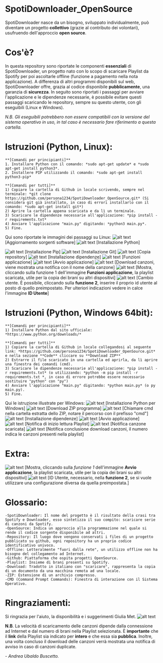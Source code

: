 # SpotiDownloader_OpenSource

SpotiDownloader nasce da un bisogno, sviluppato individualmente, può diventare un progetto **collettivo** (grazie al contributo dei volontari), usufruendo dell'approccio **open source**.

# Cos'è?
In questa repository sono riportate le componenti **essenziali** di SpotiDownloader, un progetto nato con lo scopo di scaricare Playlist da Spotify per poi ascoltarle offline (funzione a pagamento nella nota applicazione). 
A differenza di altri programmi disponibili sul web, SpotiDownloader offre, grazia al codice disponibile **pubblicamente**, una garanzia di **sicurezza**.
In seguito sono riportati i passaggi per avviare l'applicazione e le dipendenze necessarie, è possibile evitare questi passaggi scaricando le repository, sempre su questo utente, con gli eseguibili (Linux e Windows). 

*N.B. Gli eseguibili potrebbero non essere compatibili con la versione del sistema operativo in uso, in tal caso è necessario fare riferimento a questa cartella.*


# Istruzioni (Python, Linux):
    
    **[Comandi per principianti]**
    1. Installare Python con il comando: *sudo apt-get update* e *sudo apt-get install python3*. 
    2. Installere PIP utilizzando il comando: *sudo apt-get install python3-pip*

    **[Comandi per tutti]**
    1) Copiare la cartella di Github in locale scrivendo, sempre nel terminale: *git clone https://github.com/persona1234/SpotiDownloader_OpenSource.git* (Si considera git già installato, in caso di errori installarlo con il comando: *sudo apt-get install git*)
    2) Aprire la cartella appena scaricata e da lì un terminale.
    3) Scaricare le dipendenze necessarie all'applicazione: *pip install -r requirements.txt*
    4) Avviare l'applicazione "main.py" digitando: *python3 main.py*.
    5) Fine.
   
Qui sono riportate le immagini dei passaggi su Linux:
![alt text](https://github.com/persona1234/SpotiDownloader_OpenSource/blob/main/IMG_Linux_edit/update.png) [Aggiornamento sorgenti software]
![alt text](https://github.com/persona1234/SpotiDownloader_OpenSource/blob/main/IMG_Linux_edit/python.png) [Installazione Python]

![alt text](https://github.com/persona1234/SpotiDownloader_OpenSource/blob/main/IMG_Linux_edit/pip.png) [Installazione Pip]
![alt text](https://github.com/persona1234/SpotiDownloader_OpenSource/blob/main/IMG_Linux_edit/git.png) [Installazione Git]
![alt text](https://github.com/persona1234/SpotiDownloader_OpenSource/blob/main/IMG_Linux_edit/clone.png) [Copia repository]
![alt text](https://github.com/persona1234/SpotiDownloader_OpenSource/blob/main/IMG_Linux_edit/requirements.png) [Installazione dipendenze]
![alt text](https://github.com/persona1234/SpotiDownloader_OpenSource/blob/main/IMG_Linux_edit/home1.png) [Funzioni applicazione]
![alt text](https://github.com/persona1234/SpotiDownloader_OpenSource/blob/main/IMG_Linux_edit/avvio.png) [Avvio applicazione]
![alt text](https://github.com/persona1234/SpotiDownloader_OpenSource/blob/main/IMG_Linux_edit/download.png) [Download canzoni, viene mostrata una notifica con il nome della canzone]
![alt text](https://github.com/persona1234/SpotiDownloader_OpenSource/blob/main/IMG_Linux_edit/cartella1.png) [Mostra, cliccando sulla funzione 1 dell'immagine **Funzioni applicazione**, la playlist scaricata, utile per la copia dei brani su altri dispositivi]
![alt text](https://github.com/persona1234/SpotiDownloader_OpenSource/blob/main/IMG_Linux_edit/login.png) [Cambio utente. È possibile, cliccando sulla **funzione 2**, inserire il proprio id utente al posto di quello preimpostato. Per ulteriori indicazioni vedere in calce l'immagine **ID Utente**]



# Istruzioni (Python, Windows 64bit):

    **[Comandi per principianti]**
    1) Installare Python dal sito ufficiale: *https://www.python.org/downloads/*
    
    **[Comandi per tutti]**
    1) Copiare la cartella di Github in locale collegandosi al seguente link: *https://github.com/persona1234/SpotiDownloader_OpenSource.git* e nella sezione **Code** cliccare su **Download ZIP**
    2) Estrarre il file scaricato in una cartella ed aprirla, da lì aprire una finestra dei comandi (cmd).
    3) Scaricare le dipendenze necessarie all'applicazione: *pip install -r requirements.txt* (o utilizzando: *python -m pip install -r requirements.txt *, in caso di errore potrebbe essere necessario sostituire "python" con "py")
    4) Avviare l'applicazione "main.py" digitando: *python main.py* (o py main.py).
    5) Fine.

Qui le istruzione illustrate per Windows:
![alt text](https://github.com/persona1234/SpotiDownloader_OpenSource/blob/main/IMG_Windows/Python_download.png) [Installazione Python per Windows]
![alt text](https://github.com/persona1234/SpotiDownloader_OpenSource/blob/main/IMG_Windows/Git_Cartella.png) [Download ZIP programma]
![alt text](https://github.com/persona1234/SpotiDownloader_OpenSource/blob/main/IMG_Windows/Cmd_cartella.png) [Chiamare cmd nella cartella estratta dello ZIP, notare il percorso con il prefisso "cmd"]
![alt text](https://github.com/persona1234/SpotiDownloader_OpenSource/blob/main/IMG_Windows/Pip_install.png) [Installazione dipendenze]
![alt text](https://github.com/persona1234/SpotiDownloader_OpenSource/blob/main/IMG_Windows/App_home1.png) [Avvio applicazione]
![alt text](https://github.com/persona1234/SpotiDownloader_OpenSource/blob/main/IMG_Windows/App_avvio.png) [Notifica di inizio lettura Playlist]
![alt text](https://github.com/persona1234/SpotiDownloader_OpenSource/blob/main/IMG_Windows/App_scarica.png) [Notifica canzone scaricata]
![alt text](https://github.com/persona1234/SpotiDownloader_OpenSource/blob/main/IMG_Windows/Play_letta.png) [Notifica conclusione download canzoni, il numero indica le canzoni presenti nella playlist]

# Extra:
![alt text](https://github.com/persona1234/SpotiDownloader_OpenSource/blob/main/IMG_Windows/Link.png) [Mostra, cliccando sulla *funzione 1* dell'immagine **Avvio applicazione**, la playlist scaricata, utile per la copia dei brani su altri dispositivi]
![alt text](https://github.com/persona1234/SpotiDownloader_OpenSource/blob/main/IMG_Windows/Nome_utente.png) [ID Utente, necessario, nella **funzione 2**, se si vuole utilizzare una configurazione diversa da quella preimpostata.]





# Glossario:
    -SpotiDownloader: Il nome del progetto è il risultato della crasi tra Spotify e Downloader, esso sintetizza il suo compito: scaricare serie di canzoni da Spotify.
    -OpenSource: Indica un approccio alla programmazione nel quale si rende il codice sorgente disponibile ad altri.
    -Repository: Il luogo dove vengono conservati i files di un progetto pubblicato su github, ogni repository ha un proprio codice identificativo univoco.
    -Offline: Letteralmente "fuori dalla rete", un utilizzo offline non ha bisogno del collegamento ad Internet.
    -Github: Piattaforma che ospita progetti OpenSource.
    -Playlist: Insieme di brani presenti su Spotify.
    -Download: Tradotto in italiano con "scaricare", rappresenta la copia di un documento da una macchina remota ad una locale.
    -ZIP: Estensione di un archivio compresso.
    -CMD (Command Prompt Commands): Finestra di interazione con il Sistema Operativo.

# Ringraziamenti:
Si ringrazia per l'aiuto, la disponibilità e i suggerimenti Giulia Met.
![alt text](https://github.com/persona1234/SpotiDownloader_OpenSource/blob/main/pinguino.png) 

**N.B**. La velocità di scaricamento delle canzoni dipende dalla connessione ad Internet e dal numero di brani nella Playlist selezionata. È **importante** che il **link** della Playlist sia indicato per **intero** e che essa sia **pubblica**. Inoltre, una volta concluso il download delle canzoni verrà mostrata una notifica di avviso in caso di canzoni duplicate.

*- Andrea Ubaldo Buscetto.*
